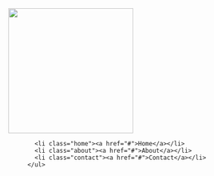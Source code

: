  <img src="https://scontent.fsnc1-1.fna.fbcdn.net/v/t1.0-9/29571461_155466868606469_7728567792941123379_n.jpg?oh=fe9a82b0e095a69c13891e5c8b1c0125&oe=5B27D9D1" width="250px" height="250px" />
    <ul>
        
        <li class="home"><a href="#">Home</a></li>
        <li class="about"><a href="#">About</a></li>
        <li class="contact"><a href="#">Contact</a></li>
      </ul>
